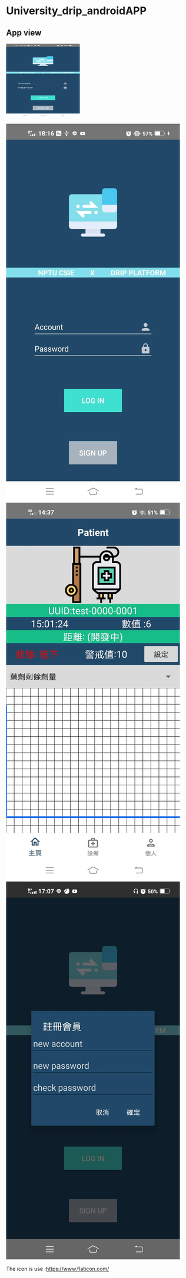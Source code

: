 # University_drip_androidAPP
App view
---
<img src="ReadmeImage/73416.jpeg" width="200" height="200" alt="0"/><br/>

![image](ReadmeImage/73416.jpeg)
![image](ReadmeImage/71669.jpeg)
![image](ReadmeImage/73788.jpg)

The icon is use :https://www.flaticon.com/
